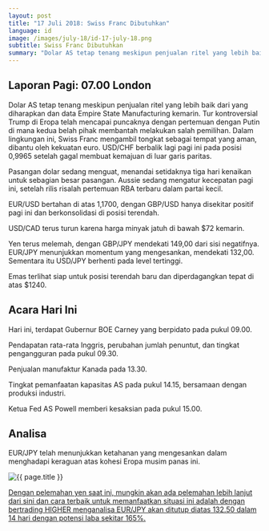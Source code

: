```yaml
---
layout: post
title: "17 Juli 2018: Swiss Franc Dibutuhkan"
language: id
image: /images/july-18/id-17-july-18.png
subtitle: Swiss Franc Dibutuhkan
summary: "Dolar AS tetap tenang meskipun penjualan ritel yang lebih baik dari yang diharapkan dan data Empire State Manufacturing kemarin. Tur kontroversial Trump di Eropa telah mencapai puncaknya dengan pertemuan dengan Putin di mana kedua belah pihak membantah melakukan salah pemilihan"
---
```

## Laporan Pagi: 07.00 London

Dolar AS tetap tenang meskipun penjualan ritel yang lebih baik dari yang diharapkan dan data Empire State Manufacturing kemarin. Tur kontroversial Trump di Eropa telah mencapai puncaknya dengan pertemuan dengan Putin di mana kedua belah pihak membantah melakukan salah pemilihan. Dalam lingkungan ini, Swiss Franc mengambil tongkat sebagai tempat yang aman, dibantu oleh kekuatan euro. USD/CHF berbalik lagi pagi ini pada posisi 0,9965 setelah gagal membuat kemajuan di luar garis paritas.

Pasangan dolar sedang menguat, menandai setidaknya tiga hari kenaikan untuk sebagian besar pasangan. Aussie sedang mengatur kecepatan pagi ini, setelah rilis risalah pertemuan RBA terbaru dalam partai kecil.

EUR/USD bertahan di atas 1,1700, dengan GBP/USD hanya disekitar positif pagi ini dan berkonsolidasi di posisi terendah.

USD/CAD terus turun karena harga minyak jatuh di bawah $72 kemarin.

Yen terus melemah, dengan GBP/JPY mendekati 149,00 dari sisi negatifnya. EUR/JPY menunjukkan momentum yang mengesankan, mendekati 132,00. Sementara itu USD/JPY berhenti pada level tertinggi.

Emas terlihat siap untuk posisi terendah baru dan diperdagangkan tepat di atas $1240.

## Acara Hari Ini

Hari ini, terdapat Gubernur BOE Carney yang berpidato pada pukul 09.00.

Pendapatan rata-rata Inggris, perubahan jumlah penuntut, dan tingkat pengangguran pada pukul 09.30.

Penjualan manufaktur Kanada pada 13.30.

Tingkat pemanfaatan kapasitas AS pada pukul 14.15, bersamaan dengan produksi industri.

Ketua Fed AS Powell memberi kesaksian pada pukul 15.00.

## Analisa

EUR/JPY telah menunjukkan ketahanan yang mengesankan dalam menghadapi keraguan atas kohesi Eropa musim panas ini.

<img src="{{ site.url }}/images/july-18/id-17-july-18.png" alt="{{ page.title }}" title="{{ page.title }}">

<a href="%LINK%%currency=USD&market=forex&underlying=frxEURJPY&formname=higherlower&duration_amount=14&duration_units=d&amount=10&amount_type=stake&expiry_type=duration&barrier=132.50" target="_blank" rel="noopener noreferrer nofollow">Dengan pelemahan yen saat ini, mungkin akan ada pelemahan lebih lanjut dari sini dan cara terbaik untuk memanfaatkan situasi ini adalah dengan bertrading HIGHER menganalisa EUR/JPY akan ditutup diatas 132.50 dalam 14 hari dengan potensi laba sekitar 165%.</a>
